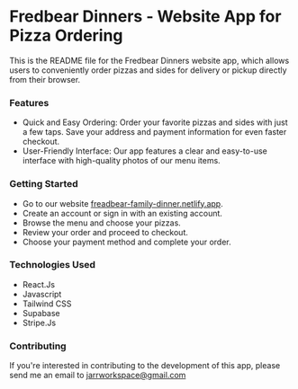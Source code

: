 # Fredbear Dinners - Website App for Pizza Ordering

This is the README file for the Fredbear Dinners website app, which allows users to conveniently order pizzas and sides for delivery or pickup directly from their browser.

### Features
-  Quick and Easy Ordering: Order your favorite pizzas and sides with just a few taps. Save your address and     payment information for even faster checkout.
- User-Friendly Interface: Our app features a clear and easy-to-use interface with high-quality photos of our menu items.
  
### Getting Started

-  Go to our website [freadbear-family-dinner.netlify.app](https://freadbear-family-dinner.netlify.app).
-  Create an account or sign in with an existing account.
-  Browse the menu and choose your pizzas.
-  Review your order and proceed to checkout.
-  Choose your payment method and complete your order.
  
### Technologies Used

- React.Js
- Javascript
- Tailwind CSS
- Supabase
- Stripe.Js

### Contributing

If you're interested in contributing to the development of this app, please send me an email to jarrworkspace@gmail.com
